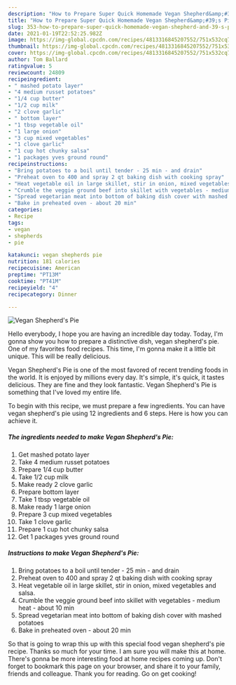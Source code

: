 ```yaml
---
description: "How to Prepare Super Quick Homemade Vegan Shepherd&amp;#39;s Pie"
title: "How to Prepare Super Quick Homemade Vegan Shepherd&amp;#39;s Pie"
slug: 353-how-to-prepare-super-quick-homemade-vegan-shepherd-and-39-s-pie
date: 2021-01-19T22:52:25.982Z
image: https://img-global.cpcdn.com/recipes/4813316845207552/751x532cq70/vegan-shepherds-pie-recipe-main-photo.jpg
thumbnail: https://img-global.cpcdn.com/recipes/4813316845207552/751x532cq70/vegan-shepherds-pie-recipe-main-photo.jpg
cover: https://img-global.cpcdn.com/recipes/4813316845207552/751x532cq70/vegan-shepherds-pie-recipe-main-photo.jpg
author: Tom Ballard
ratingvalue: 5
reviewcount: 24809
recipeingredient:
- " mashed potato layer"
- "4 medium russet potatoes"
- "1/4 cup butter"
- "1/2 cup milk"
- "2 clove garlic"
- " bottom layer"
- "1 tbsp vegetable oil"
- "1 large onion"
- "3 cup mixed vegetables"
- "1 clove garlic"
- "1 cup hot chunky salsa"
- "1 packages yves ground round"
recipeinstructions:
- "Bring potatoes to a boil until tender - 25 min - and drain"
- "Preheat oven to 400 and spray 2 qt baking dish with cooking spray"
- "Heat vegetable oil in large skillet, stir in onion, mixed vegetables and salsa."
- "Crumble the veggie ground beef into skillet with vegetables - medium heat - about 10 min"
- "Spread vegetarian meat into bottom of baking dish cover with mashed potatoes"
- "Bake in preheated oven - about 20 min"
categories:
- Recipe
tags:
- vegan
- shepherds
- pie

katakunci: vegan shepherds pie 
nutrition: 181 calories
recipecuisine: American
preptime: "PT13M"
cooktime: "PT41M"
recipeyield: "4"
recipecategory: Dinner

---
```



![Vegan Shepherd&#39;s Pie](https://img-global.cpcdn.com/recipes/4813316845207552/751x532cq70/vegan-shepherds-pie-recipe-main-photo.jpg)

Hello everybody, I hope you are having an incredible day today. Today, I'm gonna show you how to prepare a distinctive dish, vegan shepherd&#39;s pie. One of my favorites food recipes. This time, I'm gonna make it a little bit unique. This will be really delicious.

Vegan Shepherd&#39;s Pie is one of the most favored of recent trending foods in the world. It is enjoyed by millions every day. It's simple, it's quick, it tastes delicious. They are fine and they look fantastic. Vegan Shepherd&#39;s Pie is something that I've loved my entire life.




To begin with this recipe, we must prepare a few ingredients. You can have vegan shepherd&#39;s pie using 12 ingredients and 6 steps. Here is how you can achieve it.

<!--inarticleads1-->

##### The ingredients needed to make Vegan Shepherd&#39;s Pie:

1. Get  mashed potato layer
1. Take 4 medium russet potatoes
1. Prepare 1/4 cup butter
1. Take 1/2 cup milk
1. Make ready 2 clove garlic
1. Prepare  bottom layer
1. Take 1 tbsp vegetable oil
1. Make ready 1 large onion
1. Prepare 3 cup mixed vegetables
1. Take 1 clove garlic
1. Prepare 1 cup hot chunky salsa
1. Get 1 packages yves ground round




<!--inarticleads2-->

##### Instructions to make Vegan Shepherd&#39;s Pie:

1. Bring potatoes to a boil until tender - 25 min - and drain
1. Preheat oven to 400 and spray 2 qt baking dish with cooking spray
1. Heat vegetable oil in large skillet, stir in onion, mixed vegetables and salsa.
1. Crumble the veggie ground beef into skillet with vegetables - medium heat - about 10 min
1. Spread vegetarian meat into bottom of baking dish cover with mashed potatoes
1. Bake in preheated oven - about 20 min




So that is going to wrap this up with this special food vegan shepherd&#39;s pie recipe. Thanks so much for your time. I am sure you will make this at home. There's gonna be more interesting food at home recipes coming up. Don't forget to bookmark this page on your browser, and share it to your family, friends and colleague. Thank you for reading. Go on get cooking!

